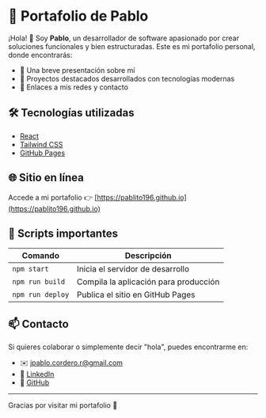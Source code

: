 # 💼 Portafolio de Pablo

¡Hola! 👋 Soy **Pablo**, un desarrollador de software apasionado por crear soluciones funcionales y bien estructuradas. Este es mi portafolio personal, donde encontrarás:

- 📸 Una breve presentación sobre mí
- 🚀 Proyectos destacados desarrollados con tecnologías modernas
- 🔗 Enlaces a mis redes y contacto

## 🛠️ Tecnologías utilizadas

- [React](https://reactjs.org/)
- [Tailwind CSS](https://tailwindcss.com/)
- [GitHub Pages](https://pages.github.com/)

## 🌐 Sitio en línea

Accede a mi portafolio 👉 [https://pablito196.github.io](https://pablito196.github.io)

## 🧰 Scripts importantes

| Comando         | Descripción                             |
|-----------------|-----------------------------------------|
| `npm start`     | Inicia el servidor de desarrollo        |
| `npm run build` | Compila la aplicación para producción   |
| `npm run deploy`| Publica el sitio en GitHub Pages        |

## 📫 Contacto

Si quieres colaborar o simplemente decir "hola", puedes encontrarme en:

- ✉️ jpablo.cordero.r@gmail.com
- 💼 [LinkedIn](https://www.linkedin.com/in/juan-pablo-cordero-romero-617a62155/)
- 🐙 [GitHub](https://github.com/pablito196)

---

Gracias por visitar mi portafolio 🙌
